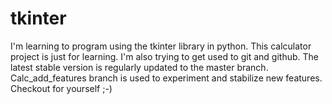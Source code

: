 # tkinter

I'm learning to program using the tkinter library in python. This calculator project is just for learning. I'm also trying to get used to git and github. The latest stable version is regularly updated to the master branch. Calc_add_features branch is used to experiment and stabilize new features. Checkout for yourself ;-) 
